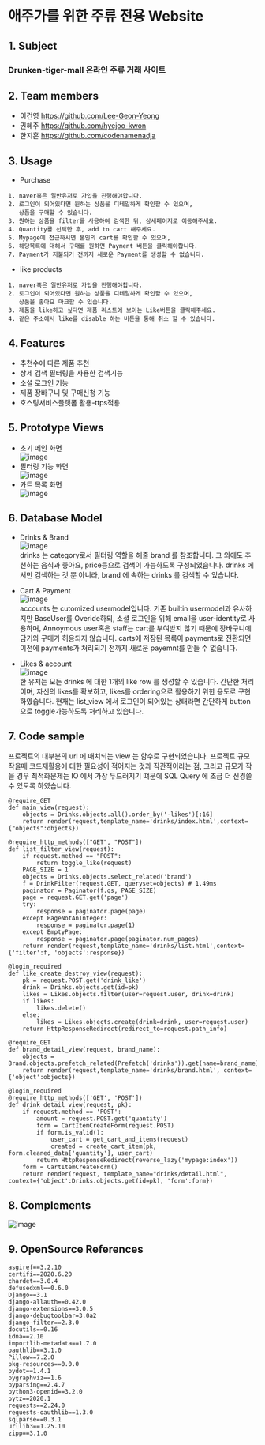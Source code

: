 # 애주가를 위한 주류 전용 Website

## 1. Subject

### Drunken-tiger-mall 온라인 주류 거래 사이트

## 2. Team members
- 이건영 https://github.com/Lee-Geon-Yeong
- 권혜주 https://github.com/hyejoo-kwon
- 한지훈 https://github.com/codenamenadja

## 3. Usage
- Purchase
```
1. naver혹은 일반유저로 가입을 진행해야합니다.
2. 로그인이 되어있다면 원하는 상품을 디테일하게 확인할 수 있으며,
   상품을 구매할 수 있습니다.
3. 원하는 상품을 filter를 사용하여 검색한 뒤, 상세페이지로 이동해주세요.
4. Quantity를 선택한 후, add to cart 해주세요.
5. Mypage에 접근하시면 본인의 cart를 확인할 수 있으며,
6. 해당목록에 대해서 구매를 원하면 Payment 버튼을 클릭해야합니다.
7. Payment가 지불되기 전까지 새로운 Payment를 생성할 수 없습니다.
```
- like products
```
1. naver혹은 일반유저로 가입을 진행해야합니다.
2. 로그인이 되어있다면 원하는 상품을 디테일하게 확인할 수 있으며,
   상품을 좋아요 마크할 수 있습니다.
3. 제품을 like하고 싶다면 제품 리스트에 보이는 Like버튼을 클릭해주세요.
4. 같은 주소에서 like를 disable 하는 버튼을 통해 취소 할 수 있습니다.
```

## 4. Features
- 추천수에 따른 제품 추천
- 상세 검색 필터링을 사용한 검색기능
- 소셜 로그인 기능
- 제품 장바구니 및 구매신청 기능
- 호스팅서비스플랫폼 활용-ttps적용

## 5. Prototype Views
- 초기 메인 화면<br>
![image](https://user-images.githubusercontent.com/59759468/105464277-a1a99600-5cd4-11eb-92c1-eacd05d06ca8.png)
- 필터링 기능 화면<br>
![image](https://user-images.githubusercontent.com/59759468/105464280-a40bf000-5cd4-11eb-831d-9da00e21d941.png)
- 카트 목록 화면<br>
![image](https://user-images.githubusercontent.com/59759468/105464289-a8380d80-5cd4-11eb-8825-a94449655530.png)

## 6. Database Model
- Drinks & Brand<br>
![image](https://user-images.githubusercontent.com/59759468/105464356-d0277100-5cd4-11eb-8626-dc8eb5f3da62.png)<br>
drinks 는 category로서 필터링 역할을 해줄 brand 를 참조합니다. 그 외에도 추천하는 음식과 좋아요, price등으로 검색이 가능하도록 구성되었습니다. drinks 에서만 검색하는 것 뿐 아니라, brand 에 속하는 drinks 를 검색할 수 있습니다.

- Cart & Payment<br>
![image](https://user-images.githubusercontent.com/59759468/105464362-d3226180-5cd4-11eb-9e21-953917058a04.png)<br>
accounts 는 cutomized usermodel입니다. 기존 builtin usermodel과 유사하지만 BaseUser를 Overide하되, 소셜 로그인을 위해 email을 user-identity로 사용하며, Annoymous user혹은 staff는 cart를 부여받지 않기 때문에 장바구니에 담기와 구매가 허용되지 않습니다. carts에 저장된 목록이 payments로 전환되면 이전에 payments가 처리되기 전까지 새로운 payemnt를 만들 수 없습니다.
- Likes & account<br>
![image](https://user-images.githubusercontent.com/59759468/105464368-d61d5200-5cd4-11eb-9b1a-c355bd0a09bc.png)<br>
한 유저는 모든 drinks 에 대한 1개의 like row 를 생성할 수 있습니다. 간단한 처리이며, 자신의 likes를 확보하고, likes를 ordering으로 활용하기 위한 용도로 구현하였습니다. 현재는 list_view 에서 로그인이 되어있는 상태라면 간단하게 button으로 toggle가능하도록 처리하고 있습니다.

## 7. Code sample
프로젝트의 대부분의 url 에 매치되는 view 는 함수로 구현되었습니다. 프로젝트 규모 작을때 코드재활용에 대한 필요성이 적어지는 것과 직관적이라는 점, 그리고 규모가 작을 경우 최적화문제는 IO 에서 가장 두드러지기 떄문에 SQL Query 에 조금 더 신경쓸 수 있도록 하였습니다.
```
@require_GET
def main_view(request):
    objects = Drinks.objects.all().order_by('-likes')[:16]
    return render(request,template_name='drinks/index.html',context={"objects":objects})

@require_http_methods(["GET", "POST"])
def list_filter_view(request):
    if request.method == "POST":
        return toggle_like(request)
    PAGE_SIZE = 1
    objects = Drinks.objects.select_related('brand')
    f = DrinkFilter(request.GET, queryset=objects) # 1.49ms
    paginator = Paginator(f.qs, PAGE_SIZE)
    page = request.GET.get('page')
    try:
        response = paginator.page(page)
    except PageNotAnInteger:
        response = paginator.page(1)
    except EmptyPage:
        response = paginator.page(paginator.num_pages)
    return render(request,template_name='drinks/list.html',context={'filter':f, 'objects':response})

@login_required
def like_create_destroy_view(request):
    pk = request.POST.get('drink_like')
    drink = Drinks.objects.get(id=pk)
    likes = Likes.objects.filter(user=request.user, drink=drink)
    if likes:
        likes.delete()
    else:
        likes = Likes.objects.create(drink=drink, user=request.user)
    return HttpResponseRedirect(redirect_to=request.path_info)

@require_GET
def brand_detail_view(request, brand_name):
    objects = Brand.objects.prefetch_related(Prefetch('drinks')).get(name=brand_name)
    return render(request,template_name='drinks/brand.html', context={'object':objects})

@login_required
@require_http_methods(['GET', 'POST'])
def drink_detail_view(request, pk):
    if request.method == 'POST':
        amount = request.POST.get('quantity')
        form = CartItemCreateForm(request.POST)
        if form.is_valid():
            user_cart = get_cart_and_items(request)
            created = create_cart_item(pk, form.cleaned_data['quantity'], user_cart)
        return HttpResponseRedirect(reverse_lazy('mypage:index'))
    form = CartItemCreateForm()
    return render(request, template_name="drinks/detail.html", context={'object':Drinks.objects.get(id=pk), 'form':form})
```

## 8. Complements
![image](https://user-images.githubusercontent.com/59759468/105464849-85f2bf80-5cd5-11eb-9698-1b94804944e1.png)

## 9. OpenSource References
```
asgiref==3.2.10
certifi==2020.6.20
chardet==3.0.4
defusedxml==0.6.0
Django==3.1
django-allauth==0.42.0
django-extensions==3.0.5
django-debugtoolbar=3.0a2
django-filter==2.3.0
docutils==0.16
idna==2.10
importlib-metadata==1.7.0
oauthlib==3.1.0
Pillow==7.2.0
pkg-resources==0.0.0
pydot==1.4.1
pygraphviz==1.6
pyparsing==2.4.7
python3-openid==3.2.0
pytz==2020.1
requests==2.24.0
requests-oauthlib==1.3.0
sqlparse==0.3.1
urllib3==1.25.10
zipp==3.1.0
```
